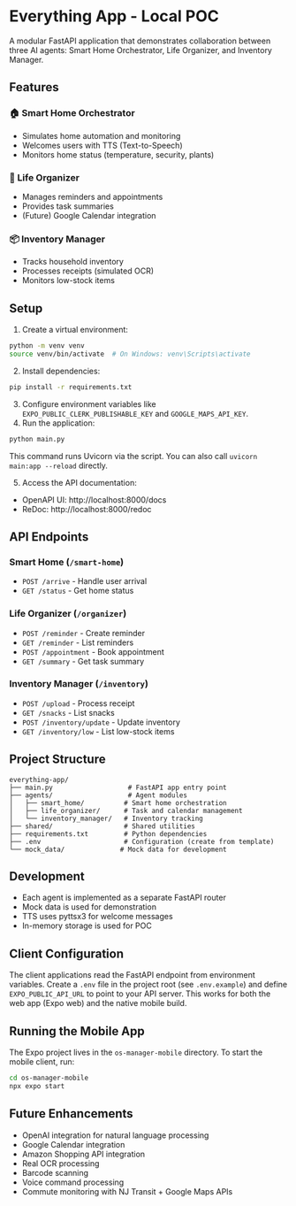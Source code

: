 # Everything App - Local POC

A modular FastAPI application that demonstrates collaboration between three AI agents: Smart Home Orchestrator, Life Organizer, and Inventory Manager.

## Features

### 🏠 Smart Home Orchestrator
- Simulates home automation and monitoring
- Welcomes users with TTS (Text-to-Speech)
- Monitors home status (temperature, security, plants)

### 📅 Life Organizer
- Manages reminders and appointments
- Provides task summaries
- (Future) Google Calendar integration

### 📦 Inventory Manager
- Tracks household inventory
- Processes receipts (simulated OCR)
- Monitors low-stock items

## Setup

1. Create a virtual environment:
```bash
python -m venv venv
source venv/bin/activate  # On Windows: venv\Scripts\activate
```

2. Install dependencies:
```bash
pip install -r requirements.txt
```

3. Configure environment variables like `EXPO_PUBLIC_CLERK_PUBLISHABLE_KEY` and `GOOGLE_MAPS_API_KEY`.
4. Run the application:
```bash
python main.py
```
This command runs Uvicorn via the script. You can also call `uvicorn main:app --reload` directly.

5. Access the API documentation:
- OpenAPI UI: http://localhost:8000/docs
- ReDoc: http://localhost:8000/redoc

## API Endpoints

### Smart Home (`/smart-home`)
- `POST /arrive` - Handle user arrival
- `GET /status` - Get home status

### Life Organizer (`/organizer`)
- `POST /reminder` - Create reminder
- `GET /reminder` - List reminders
- `POST /appointment` - Book appointment
- `GET /summary` - Get task summary

### Inventory Manager (`/inventory`)
- `POST /upload` - Process receipt
- `GET /snacks` - List snacks
- `POST /inventory/update` - Update inventory
- `GET /inventory/low` - List low-stock items

## Project Structure
```
everything-app/
├── main.py                   # FastAPI app entry point
├── agents/                   # Agent modules
│   ├── smart_home/          # Smart home orchestration
│   ├── life_organizer/      # Task and calendar management
│   └── inventory_manager/   # Inventory tracking
├── shared/                  # Shared utilities
├── requirements.txt         # Python dependencies
├── .env                     # Configuration (create from template)
└── mock_data/              # Mock data for development
```

## Development

- Each agent is implemented as a separate FastAPI router
- Mock data is used for demonstration
- TTS uses pyttsx3 for welcome messages
- In-memory storage is used for POC

## Client Configuration

The client applications read the FastAPI endpoint from environment variables.
Create a `.env` file in the project root (see `.env.example`) and define
`EXPO_PUBLIC_API_URL` to point to your API server. This works for both the web
app (Expo web) and the native mobile build.

## Running the Mobile App

The Expo project lives in the `os-manager-mobile` directory. To start the mobile
client, run:

```bash
cd os-manager-mobile
npx expo start
```


## Future Enhancements

- OpenAI integration for natural language processing
- Google Calendar integration
- Amazon Shopping API integration
- Real OCR processing
- Barcode scanning
- Voice command processing
- Commute monitoring with NJ Transit + Google Maps APIs 
